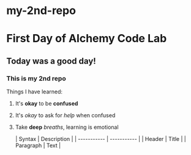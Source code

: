 # my-2nd-repo

# First Day of Alchemy Code Lab
## Today was a good day!
### This is my 2nd repo

Things I have learned:

1) It's **okay** to be __confused__
2) It's *okay* to ask for *help* when confused 
3) Take **deep** *breaths*, learning is emotional

	| Syntax | Description |
| ----------- | ----------- |
| Header | Title |
| Paragraph | Text |
